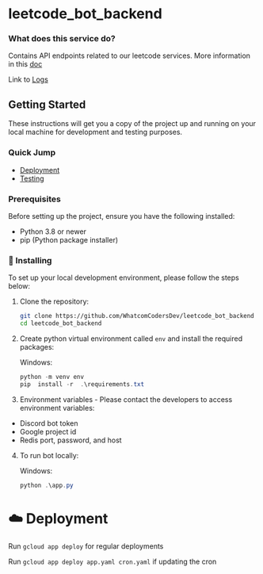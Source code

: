 # leetcode_bot_backend

### What does this service do?

Contains API endpoints related to our leetcode services. More information in this [doc](https://docs.google.com/document/d/1IZ5wDk3WyJygq-MJ-t95tfrTrXs4eqVlWgh4zHZOyR0/edit)

Link to [Logs](https://console.cloud.google.com/logs/query;query=resource.type%3D%22gae_app%22%0Aresource.labels.module_id%3D%22leetcode-backend%22;cursorTimestamp=2024-05-12T00:18:10.104768Z;duration=PT1H?serviceId=default&hl=en&project=gothic-sled-375305)

## Getting Started

These instructions will get you a copy of the project up and running on your local machine for development and testing purposes.

### Quick Jump

- [Deployment](#️-deployment)
- [Testing](#how-to-run-discord-bot-for-local-testing-on-docker)

### Prerequisites

Before setting up the project, ensure you have the following installed:

- Python 3.8 or newer
- pip (Python package installer)

### 🔧 Installing

To set up your local development environment, please follow the steps below:

1. Clone the repository:
   ```bash
   git clone https://github.com/WhatcomCodersDev/leetcode_bot_backend
   cd leetcode_bot_backend
   ```
2. Create python virtual environment called `env` and install the required packages:

   Windows:

   ```powershell
   python -m venv env
   pip  install -r  .\requirements.txt

   ```

3. Environment variables - Please contact the developers to access environment variables:

- Discord bot token
- Google project id
- Redis port, password, and host

4. To run bot locally:

   Windows:

   ```powershell
   python .\app.py
   ```

# ☁️ Deployment

Run `gcloud app deploy` for regular deployments

Run `gcloud app deploy app.yaml cron.yaml` if updating the cron
